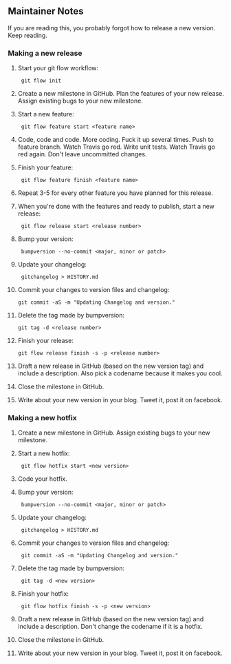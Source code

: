 ## Maintainer Notes

If you are reading this, you probably forgot how to release a new version. Keep
reading.

### Making a new release

1. Start your git flow workflow:

        git flow init

2. Create a new milestone in GitHub. Plan the features of your new release. Assign
existing bugs to your new milestone.
3. Start a new feature:

        git flow feature start <feature name>

4. Code, code and code. More coding. Fuck it up several times. Push to feature
branch. Watch Travis go red. Write unit tests. Watch Travis go red again. Don't
leave uncommitted changes.
5. Finish your feature:

        git flow feature finish <feature name>

6. Repeat 3-5 for every other feature you have planned for this release.
7. When you're done with the features and ready to publish, start a new release:

        git flow release start <release number>

8. Bump your version:

        bumpversion --no-commit <major, minor or patch>

9. Update your changelog:

        gitchangelog > HISTORY.md

10. Commit your changes to version files and changelog:

        git commit -aS -m "Updating Changelog and version."

11. Delete the tag made by bumpversion:

        git tag -d <release number>

12. Finish your release:

        git flow release finish -s -p <release number>

14. Draft a new release in GitHub (based on the new version tag) and include
a description. Also pick a codename because it makes you cool.
15. Close the milestone in GitHub.
16. Write about your new version in your blog. Tweet it, post it on facebook.

### Making a new hotfix

1. Create a new milestone in GitHub. Assign existing bugs to your new milestone.
2. Start a new hotfix:

        git flow hotfix start <new version>

3. Code your hotfix.
4. Bump your version:

        bumpversion --no-commit <major, minor or patch>

5. Update your changelog:

        gitchangelog > HISTORY.md

6. Commit your changes to version files and changelog:

        git commit -aS -m "Updating Changelog and version."

7. Delete the tag made by bumpversion:

        git tag -d <new version>

8. Finish your hotfix:

        git flow hotfix finish -s -p <new version>

10. Draft a new release in GitHub (based on the new version tag) and include
a description. Don't change the codename if it is a hotfix.
11. Close the milestone in GitHub.
12. Write about your new version in your blog. Tweet it, post it on facebook.